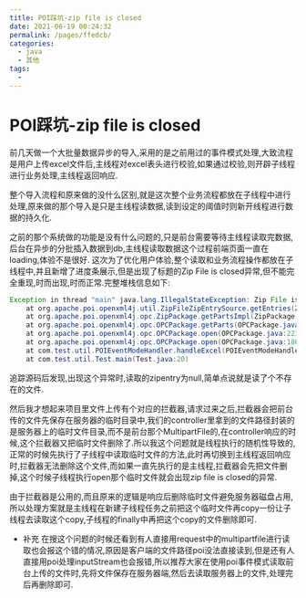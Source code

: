 ```yaml
---
title: POI踩坑-zip file is closed
date: 2021-06-19 00:24:32
permalink: /pages/ffedcb/
categories: 
  - java
  - 其他
tags: 
  - 
---
```

# POI踩坑-zip file is closed

前几天做一个大批量数据异步的导入,采用的是之前用过的事件模式处理,大致流程是用户上传excel文件后,主线程对excel表头进行校验,如果通过校验,则开辟子线程进行业务处理,主线程返回响应.

整个导入流程和原来做的没什么区别,就是这次整个业务流程都放在子线程中进行处理,原来做的那个导入是只是主线程读数据,读到设定的阈值时则新开线程进行数据的持久化.

之前的那个系统做的功能是没有什么问题的,只是前台需要等待主线程读取完数据,后台在异步的分批插入数据到db,主线程读取数据这个过程前端页面一直在loading,体验不是很好.
这次为了优化用户体验,整个读取和业务流程操作都放在子线程中,并且新增了进度条展示,但是出现了标题的Zip File is closed异常,但不能完全重现,时而出现,时而正常.完整堆栈信息如下:
```java
Exception in thread "main" java.lang.IllegalStateException: Zip File is closed
	at org.apache.poi.openxml4j.util.ZipFileZipEntrySource.getEntries(ZipFileZipEntrySource.java:45)
	at org.apache.poi.openxml4j.opc.ZipPackage.getPartsImpl(ZipPackage.java:161)
	at org.apache.poi.openxml4j.opc.OPCPackage.getParts(OPCPackage.java:662)
	at org.apache.poi.openxml4j.opc.OPCPackage.open(OPCPackage.java:223)
	at org.apache.poi.openxml4j.opc.OPCPackage.open(OPCPackage.java:186)
	at com.test.util.POIEventModeHandler.handleExcel(POIEventModeHandler.java:482)
	at com.test.util.Test.main(Test.java:20)
```
追踪源码后发现,出现这个异常时,读取的zipentry为null,简单点说就是读了个不存在的文件.

然后我才想起来项目里文件上传有个对应的拦截器,请求过来之后,拦截器会把前台传的文件先保存在服务器的临时目录中,我们的controller里拿到的文件路径封装的是服务器上的临时文件目录,而不是前台那个MultipartFile的,在controller响应的时候,这个拦截器又把临时文件删除了.所以我这个问题就是线程执行的随机性导致的,正常的时候先执行了子线程中读取临时文件的方法,此时再切换到主线程返回响应时,拦截器无法删除这个文件,而如果一直先执行的是主线程,拦截器会先把文件删掉,这个时候子线程执行open那个临时文件就会出现zip file is closed的异常.

由于拦截器是公用的,而且原来的逻辑是响应后删除临时文件避免服务器磁盘占用,所以处理方案就是主线程在新建子线程任务之前把这个临时文件再copy一份让子线程去读取这个copy,子线程的finally中再把这个copy的文件删除即可.

- 补充
在搜这个问题的时候还看到有人直接用request中的multipartfile进行读取也会报这个错的情况,原因是客户端的文件路径poi没法直接读到,但是还有人直接用poi处理inputStream也会报错,所以推荐大家在使用poi事件模式读取前台上传的文件时,先将文件保存在服务器端,然后去读取服务器上的文件,处理完后再删除即可.